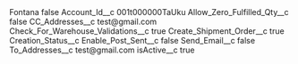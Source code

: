 <?xml version="1.0" encoding="UTF-8"?>
<CustomMetadata xmlns="http://soap.sforce.com/2006/04/metadata" xmlns:xsi="http://www.w3.org/2001/XMLSchema-instance" xmlns:xsd="http://www.w3.org/2001/XMLSchema">
    <label>Fontana</label>
    <protected>false</protected>
    <values>
        <field>Account_Id__c</field>
        <value xsi:type="xsd:string">001t000000TaUku</value>
    </values>
    <values>
        <field>Allow_Zero_Fulfilled_Qty__c</field>
        <value xsi:type="xsd:boolean">false</value>
    </values>
    <values>
        <field>CC_Addresses__c</field>
        <value xsi:type="xsd:string">test@gmail.com</value>
    </values>
    <values>
        <field>Check_For_Warehouse_Validations__c</field>
        <value xsi:type="xsd:boolean">true</value>
    </values>
    <values>
        <field>Create_Shipment_Order__c</field>
        <value xsi:type="xsd:boolean">true</value>
    </values>
    <values>
        <field>Creation_Status__c</field>
        <value xsi:nil="true"/>
    </values>
    <values>
        <field>Enable_Post_Sent__c</field>
        <value xsi:type="xsd:boolean">false</value>
    </values>
    <values>
        <field>Send_Email__c</field>
        <value xsi:type="xsd:boolean">false</value>
    </values>
    <values>
        <field>To_Addresses__c</field>
        <value xsi:type="xsd:string">test@gmail.com</value>
    </values>
    <values>
        <field>isActive__c</field>
        <value xsi:type="xsd:boolean">true</value>
    </values>
</CustomMetadata>

